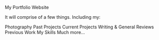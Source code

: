 My Portfolio Website

It will comprise of a few things. Including my: 

Photography
Past Projects
Current Projects
Writing & General Reviews
Previous Work
My Skills
Much more...
